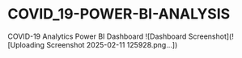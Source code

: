 # COVID_19-POWER-BI-ANALYSIS
COVID-19 Analytics Power BI Dashboard
![Dashboard Screenshot](![Uploading Screenshot 2025-02-11 125928.png…])


